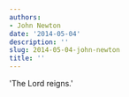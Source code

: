 ```yaml
---
authors:
- John Newton
date: '2014-05-04'
description: ''
slug: 2014-05-04-john-newton
title: ''
---
```

'The Lord reigns.'



